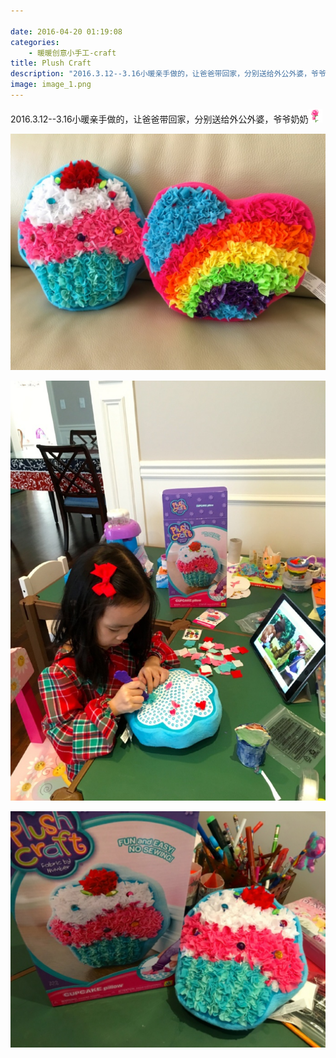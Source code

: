 ```yaml
---

date: 2016-04-20 01:19:08
categories:
    - 暖暖创意小手工-craft
title: Plush Craft
description: "2016.3.12--3.16小暖亲手做的，让爸爸带回家，分别送给外公外婆，爷爷奶奶"
image: image_1.png
---
```


2016.3.12--3.16小暖亲手做的，让爸爸带回家，分别送给外公外婆，爷爷奶奶![](image_0.gif)

  


  


  


![](image_1.png)  
  
  
![](image_2.png)  
  
![](image_3.png)